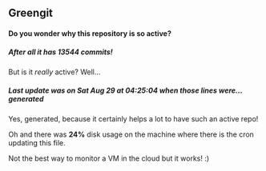 ## Greengit

#### Do you wonder why this repository is so active?

##### After all it has 13544 commits!

But is it *really* active? Well...

##### Last update was on Sat Aug 29 at 04:25:04 when those lines were... generated

Yes, generated, because it certainly helps a lot to have such an active repo!

Oh and there was **24%** disk usage on the machine
where there is the cron updating this file.

Not the best way to monitor a VM in the cloud but it works! :)

